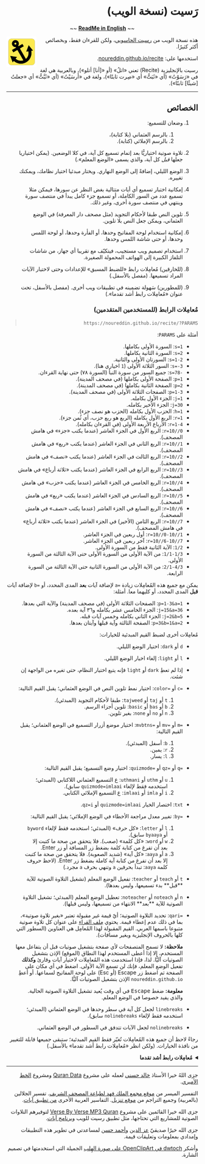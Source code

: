 <div dir="rtl">

# رَسيت (نسخة الويب)

<div align="center">~~ <strong><a href="README.md">ReadMe in English</a></strong> ~~</div>
<p></p>

<img align="left" width="80" height="80" alt="شارة تطبيق رسيت" src="favicon.svg">

هذه نسخة الويب من  [رسيت الحاسوبي](https://github.com/noureddin/recite/tree/master)، ولكن للقرءان فقط، وبخصائص أكثر كثيرًا.

استخدمها على: [noureddin.github.io/recite](https://noureddin.github.io/recite).

رسيت بالإنجليزية (Recite) تعني «اتلُ» (أو «[أنا] أتلو»)، وبالعربية هي لغة في «رَسَوْتُ» (أي «ثَبَتُّ» أي «صِرت ثابتًا»)، ولغة في «أَرسَيْتُ» (أي «ثَبَّتُّ» أي «جعلتُ [شيئًا] ثابتًا»).

---

## الخصائص

<ol dir="rtl">
<li><p>وضعان للتسميع:

  <ol dir="rtl">
  <li>بالرسم العثماني (بلا كتابة)،
  <li>بالرسم الإملائي (كتابة).
  </ol>

<li><p>تلاوة صوتية اختياريًّا بعد إتمام تسميع كل آية، في كلا الوضعين. (يمكن اختياريا جعلها <i>قبل</i> كل آية، والذي يسمى «الوضع المعلم».)

<li><p>الوضع الليلي، إضافةً إلى الوضع النهاري. ويختار مبدئيا اختيار نظامك، ويمكنك تغييره.

<li><p>إمكانية اختبار تسميع أي أيات متتالية بغض النظر عن سورها، فيمكن مثلا تسميع عدد من السور الكاملة، أو تسميع جزء كامل يبدأ في منتصف سورة وينتهي في منتصف سورة أخرى، وغير ذلك.

<li><p>تلوين النص طبقا لأحكام التجويد (مثل مصحف دار المعرفة) في الوضع العثماني، ويمكن جعل النص بلا تلوين.

<li><p>إمكانية استخدام لوحة المفاتيح وحدها، أو الفأرة وحدها، أو لوحة اللمس وحدها، أو حتى شاشة اللمس وحدها.

<li><p>استخدام تصميم ويب مستجيب، فيتكيّف مع تقريبا أي جهاز، من شاشات التلفاز الكبيرة إلى الهواتف المحمولة الصغيرة.

<li><p>(للخارقين) مُعامِلات رابط «للضبط المسبق» للإعدادات وحتى لاختيار الآيات المراد تسميعها. (مفصل بالأسفل.)

<li><p>(للمطورين) سَهولة تضمينه في تطبيقات ويب أخرى. (مفصل بالأسفل، تحت عنوان «مُعامِلات رابط أشد تقدما».)
</ol>

### مُعامِلات الرابط (للمستخدمين المتقدمين)

> `https://noureddin.github.io/recite/?PARAMS`

أمثلة على `PARAMS`:

<ul dir="rtl">
<li><code dir="ltr">s=1</code>: السورة الأولى بكاملها.
<li><code dir="ltr">s=2</code>: السورة الثانية بكاملها.
<li><code dir="ltr">s=1-2</code>: السورتان الأولى والثانية.
<li><code dir="ltr">s=-3</code>: السور الثلاثة الأولى (<code dir="ltr">1</code> اخياري هنا).
<li><code dir="ltr">s=78-</code>: جميع السور من سورة النبأ (السورة ٧٨) حتى نهاية القرءان.
<li><code dir="ltr">p=1</code>: الصفحة الأولى بكاملها (في مصحف المدينة).
<li><code dir="ltr">p=2</code>: الصفحة الثانية بكاملها (في مصحف المدينة).
<li><code dir="ltr">p=1-3</code>: الصفحات الثلاثة الأولى (في مصحف المدينة).
<li><code dir="ltr">j=1</code>: الجزء الأول بكامله.
<li><code dir="ltr">j=30</code>: الجزء الأخير بكامله.
<li><code dir="ltr">h=1</code>: الحزب الأول بكامله (الحزب هو نصف جزء).
<li><code dir="ltr">r=1</code>: الربع الأول بكامله (الربع هو ربع حزب، أي ثُمن جزء).
<li><code dir="ltr">r=1-4</code>: الأرباع الأربعة الأولى (في القرءان بكامله).
<li><code dir="ltr">r=10//0</code>: الربع الأول في الجزء العاشر (عندما يكتب «جزء» في هامش المصحف).
<li><code dir="ltr">r=10//1</code>: الربع الثاني في الجزء العاشر (عندما يكتب «ربع» في هامش المصحف).
<li><code dir="ltr">r=10//2</code>: الربع الثالث في الجزء العاشر (عندما يكتب «نصف» في هامش المصحف).
<li><code dir="ltr">r=10//3</code>: الربع الرابع في الجزء العاشر (عندما يكتب «ثلاثة أرباع» في هامش المصحف).
<li><code dir="ltr">r=10//4</code>: الربع الخامس في الجزء العاشر (عندما يكتب «حزب» في هامش المصحف).
<li><code dir="ltr">r=10//5</code>: الربع السادس في الجزء العاشر (عندما يكتب «ربع» في هامش المصحف).
<li><code dir="ltr">r=10//6</code>: الربع السابع في الجزء العاشر (عندما يكتب «نصف» في هامش المصحف).
<li><code dir="ltr">r=10//7</code>: الربع الثامن (الأخير) في الجزء العاشر (عندما يكتب «ثلاثة أرباع» في هامش المصحف).
<li><code dir="ltr">r=10//0-10//1</code>: أول ربعين في الجزء العاشر.
<li><code dir="ltr">r=10//6-10//7</code>: آخر ربعين في الجزء العاشر.
<li><code dir="ltr">1/2</code>: الآية الثانية فقط من السورة الأولى.
<li><code dir="ltr">1/1-1/3</code>: من الآية الأولى من السورة الأولى حتى الآية الثالثة من السورة الأولى.
<li><code dir="ltr">2/1-4/3</code>: من الآية الأولى من السورة الثانية حتى الآية الثالثة من السورة الرابعة.
</ul>

يمكن مع جميع هذه المُعامِلات زيادة <code dir="ltr">a=</code> لإضافة آيات **بعد** المدى المحدد، أو <code dir="ltr">b=</code> لإضافة آيات **قبل** المدى المحدد، أو كليهما معا. أمثلة:

<ul dir="rtl">
<li><code dir="ltr">p=1-3&a=1</code>: الصفحات الثلاثة الأولى (في مصحف المدينة) والآية التي بعدها.
<li><code dir="ltr">j=15&a=36</code>: الجزء الخامس عشر بكامله و٣٦ آية بعده.
<li><code dir="ltr">j=2&b=5</code>: الجزء الثاني بكامله وخمس آيات قبله.
<li><code dir="ltr">p=3&b=1&a=2</code>: الصفحة الثالثة وآية قبلها وآيتان بعدها.
</ul>

مُعامِلات أخرى لضبط القيم المبدئية للخيارات:

<ul dir="rtl">
<li><p><code dir="ltr">d</code> أو <code dir="ltr">dark</code>:
اختيار الوضع الليلي.
<li><p><code dir="ltr">l</code> أو <code dir="ltr">light</code>:
إلغاء اخيار الوضع الليلي.
<li><p>إذا لم تعطِ <code dir="ltr">dark</code> أو <code dir="ltr">light</code> فإنه يتبع اختيار النظام، حتى تغيره من الواجهة إن شئت.

<li><p><code dir="ltr">c=</code> أو <code dir="ltr">color=</code>:
اختيار نمط تلوين النص في الوضع العثماني؛ يقبل القيم التالية:

  <ol dir="rtl">
  <li><code dir="ltr">t</code> أو <code dir="ltr">taj</code> أو <code dir="ltr">tajweed</code>: طبقا لأحكام التجويد (المبدئي).
  <li><code dir="ltr">b</code> أو <code dir="ltr">bas</code> أو <code dir="ltr">basic</code>: تلوين أجزاء الرسم.
  <li><code dir="ltr">n</code> أو <code dir="ltr">no</code> أو <code dir="ltr">none</code>: بغير تلوين.
  </ol>

<li><p><code dir="ltr">m=</code> أو <code dir="ltr">mv=</code> أو <code dir="ltr">mvbtns=</code>:
اختيار موضع أزرار التسميع في الوضع العثماني؛ يقبل القيم التالية:

  <ol dir="rtl">
  <li><code dir="ltr">b</code>: أسفل (المبدئي).
  <li><code dir="ltr">r</code>: يمين.
  <li><code dir="ltr">l</code>: يسار.
  </ol>

<li><p><code dir="ltr">q=</code> أو <code dir="ltr">qz=</code> أو <code dir="ltr">quizmode=</code>:
اختيار وضع التسميع؛ يقبل القيم التالية:

  <ol dir="rtl">
  <li><code dir="ltr">u</code> أو <code dir="ltr">uthm</code> أو <code dir="ltr">uthmani</code>:
ع التسميع العثماني اللاكتابي (المبدئي؛ استخدمه فقط لإلغاء <code dir="ltr">quizmode=imlaai</code> سابق).
  <li><code dir="ltr">i</code> أو <code dir="ltr">imla</code> أو <code dir="ltr">imlaai</code>:
ع التسميع الإملائي الكتابي.
  </ol>

<li><p><code dir="ltr">txt</code>: اختصار الخيار <code dir="ltr">quizmode=imlaai</code> أو <code dir="ltr">qz=i</code>.

<li><p><code dir="ltr">by=</code>:
تغيير معدل مراجعة الأخطاء في الوضع الإملائي؛ يقبل القيم التالية:

  <ol dir="rtl">
  <li><code dir="ltr">l</code> أو <code dir="ltr">letter</code>:
  «كل&nbsp;حرف» (المبدئي؛ استخدمه فقط لإلغاء <code dir="ltr">byword</code> أو <code dir="ltr">byaaya</code> سابق).
  <li><code dir="ltr">w</code> أو <code dir="ltr">word</code>:
  «كل&nbsp;كلمة» (صعب). فلا يتحقق من صحة ما كتبت إلا بعد أن تفرغ من كتابة كلمة بضغط زر المسافة أو زر Enter.
  <li><code dir="ltr">a</code> أو <code dir="ltr">aaya</code>:
  «كل&nbsp;آية» (شديد الصعوبة). فلا يتحقق من صحة ما كتبت إلا بعد أن تفرغ من كتابة آية كاملة بضغط زر Enter. (لاحظ حروف كلمة <code>aaya</code>: تبدأ بحرفين <code>a</code> وتنهي بحرف <code>a</code> مجرد.)
  </ol>

<li><p><code dir="ltr">t</code> أو <code dir="ltr">teach</code> أو <code dir="ltr">teacher</code>:
تفعيل الوضع المعلم (تشغيل التلاوة الصوتية للآية **قبل** بدء تسميعها، وليس بعدها).
<li><p><code dir="ltr">n</code> أو <code dir="ltr">noteach</code> أو <code dir="ltr">noteacher</code>:
تعطيل الوضع المعلم (المبدئي؛ تشغيل التلاوة الصوتية للآية **بعد** الانتهاء من تسميعها، وليس قبلها).

<li><p><code dir="ltr">qari=</code>:
تحديد التلاوة الصوتية؛ أيّ قيمة غير مقبولة تعتبر «بغير تلاوة صوتية»، بما في ذلك عدم إعطاء قيمة. يحتوي <a href="res/qaris">مِلف القراء</a> على عنوان كل تلاوة صوتية متبوعا باسمها العربي. القيم المقبولة لهذا المُعامِل هي العناوين (السطور التي كلها بالحروف الإنجليزية وبغير مسافات).

  <p><strong>ملاحظة:</strong> لا تسمح المتصفحات لأي صفحة بتشغيل صوتيات قبل أن يتفاعل معها المستخدم، إلا إذا أعطى المستخدم لهذا النطاق (الموقع) الإذن بتشغيل الصوتيات آليًّا. لذا، فإذا استخدمت هذه المُعامِلات لاختيار آيات وقارئ <strong>وكذلك</strong> تفعيل الوضع المعلم، فإنك لن تسمع الآية الأولى. اضغط في أي مكان على الصفحة ثم اضغط زر Escape (أو Esc) على لوحة المفاتيح لسماعها. أو أعطِ <code dir="ltr">noureddin.github.io</code> الإذن بتشغيل الصوتيات آليًّا.

  <p><strong>معلومة:</strong> ضغط <kbd>Escape</kbd> في أي وقت يُعيد تشغيل التلاوة الصوتية الحالية. والذي يفيد خصوصا في الوضع المعلم.

<li><p><code dir="ltr">linebreaks</code> لجعل كل آية في سطر وحدها في الوضع العثماني (المبدئي؛ استخدمه فقط لإلغاء <code dir="ltr">nolinebreaks</code> سابق).
<li><p><code dir="ltr">nolinebreaks</code> لجعل الآيات تتدفق في السطور في الوضع العثماني.

</ul>

رجاءً لاحظ أن جميع هذه المُعامِلات تُغيّر فقط القيم المبدئية؛ ستبقى جميعها قابلة للتغيير من نافذة الخيارات.
(ولكن انظر «مُعامِلات رابط أشد تقدما» بالأسفل.)

<details>
<summary><b>مُعامِلات رابط أشد تقدما</b></summary>

<p>لا يمكن تغيير هذه الخصائص من الواجهة، بل من مُعامِلات الرابط فقط، لأنها تجريبية أو متقدمة جدا أو خاصة باستخدام محدود جدا أو كل ذلك، فلن تفيد الغالبية العظمى من المستخدمين.</p>

<ul dir="rtl">
<li><p><code dir="ltr">qariurl=</code>:
لإعطاء رابط خادم تلاوتك الصوتية المفضلة، حتى لو خادم محلي (مثل <code dir="ltr">http://0.0.0.0:6236</code> ولكن <strong>ليس</strong>&nbsp;<code dir="ltr">file:///</code>). يجعل محدِّد التلاوة الصوتية فارغا. لكن اختيار تلاوة صوتية من الواجهة سيغطى على هذه الخاصية. يجب على الرابط المعطى أن يكون فيه صوتيات الآيات، فمثلا إضافة <code dir="ltr">/001001.mp3</code> إلى نهايته يجب أن تعطي صوت الآية الأولى من السورة الأولى.

<li><p><code dir="ltr">hc</code> أو <code dir="ltr">highcontrast</code>: يجعل جميع الألوان ذات تباين أعلى في الوضع الليلي، حتى ألوان التجويد.

<li><p><code dir="ltr">cn</code>: يضيف في نهاية التسميع «عبارة» من الآية التالية إذا كانت في نفس السورة.

<li><p><code dir="ltr">emu=</code> أو <code dir="ltr">emulate=</code> أو <code dir="ltr">emulation=</code>:
لاستخدام تخطيط لوحة مفاتيح مختلف عن نظامك، حتى لو كنت تستخدم لوحة مفاتيح أجنبية. اللوحات المدعومة حاليا هي:

  <ul dir="rtl">
  <li><code dir="ltr">ibm</code>: اللوحة الشائعة على أكثر أجهزة IBM وأنظمة Windows.
  <li><code dir="ltr">mac</code>: اللوحة الشائعة على أكثر أجهزة Apple.
  <li><code dir="ltr">arak</code>: لوحة <a href="https://github.com/noureddin/arak">أراك</a> المحسّنة.
  <li><code dir="ltr">dv</code>: لوحة تجريبية لكتابة العربية صوتيا بتخطيط Dvorak.
  </ul>

<li><p><code dir="ltr">dt</code> أو <code dir="ltr">disableteacher</code>: لإزالة إمكانية تغيير الوضع المعلم من الواجهة. سيبقى الوضع المعلم قابلا للتغيير من مُعامِلات الرابط. هذا مفيد لفرض قيمة معينة له (مثلا بلا معلم) في حالة تضمينه في تطبيق ويب مثلا.

  <p><strong>تحذير:</strong> ستبقى قيمته قابلةً للتغيير من شاشة كونسول جافاسكربت؛ لم أستطيع تعطيل هذا بعد.

<li><p><code dir="ltr">dq</code> أو <code dir="ltr">disablequizmode</code>: لإزالة إمكانية تغيير وضع التسميع من الواجهة. سيبقى وضع التسميع قابلا للتغيير من مُعامِلات الرابط. هذا مفيد لفرض قيمة معينة له (مثلا الإملائي) في حالة تضمينه في تطبيق ويب مثلا.

  <p><strong>تحذير:</strong> ستبقى قيمته قابلةً للتغيير من شاشة كونسول جافاسكربت؛ لم أستطيع تعطيل هذا بعد.

<li><p><code dir="ltr">dc</code> أو <code dir="ltr">disablecheat</code>: لتعطيل خاصية المساعدة في الوضع الإملائي. خاصية المساعدة هي أن تضغط زر <code>!</code> عشر مرات متتالية (عندما يكون ما كتبته صحيحًا حتى اللحظة)، فيضيف لك التطبيق الحرف الصحيح التالي.

  <p><strong>تحذير:</strong> ستبقى قيمته قابلةً للتغيير من شاشة كونسول جافاسكربت؛ لم أستطيع تعطيل هذا بعد.

<li><p><code dir="ltr">zz</code>:
للعمل داخل تطبيق آخر والتكامل معه. صُنع في الأساس من أجل <a href="https://github.com/noureddin/zz">ذِكر الذِكرِ</a>، ولكنه عام بما يكفي ليكون مفيدا للاستخدام في تطبيقات أخرى.

  <p>سيفعل ما يلي عند تفعيله:

  <ul dir="rtl">
  <li>عند البدء، سيضع زر «تجاهل» بدلا من زر «جديد» (إضافةً إلى زر «إعادة»).
  <li>عند البدء، سيُعلم التطبيق الأب بعنوان التسميع، حتى يتسنى له تحديث عنوان نافذته.
  <li>عند الانتهاء، سيُظهر زريْ «تجاهل» و«إعادة» بدلا من المحدِّدات الخاصة باختيار آيات جديدة.
  <li>عند الانتهاء، سيظهر زر «عودة» تحت رسالة النهاية.
  <li>عندما يغيّر المستخدم أي خيار، فإن التطبيق الأب سيعلم في الحال.
  </ul>

  <p>لاستخدام هذا الوضع، عليك تشغيل رسيت في إطار مضمّن (<code dir="ltr">iframe</code>) باستخدام مُعامِل الرابط <code dir="ltr">zz</code>، وعليك تعريف هذه الدوال في مساحة الأسماء العامة في تطبيقك (أيْ تحت كائن <code dir="ltr">window</code>):

  <ul dir="rtl">
  <li><p><code dir="ltr">zz_show()</code>:
  تُنادى بعد التحميل الأساسي، حتى يُظهر التطبيق الأب إطار رسيت.
  <li><p><code dir="ltr">zz_done()</code>:
  تُنادى عند ضغط «عودة»، بعد الانتهاء من التسميع.
  <li><p><code dir="ltr">zz_ignore()</code>:
  تُنادى عند ضغط «تجاهل»، الذي قد يكون في أي وقت.

  <p>على عكس <code dir="ltr">zz_done()</code> (زر «عودة»)، فإن <code dir="ltr">zz_ignore()</code> تعني أن المستخدم لا يريد الاعتبار بهذا التسميع.
  فمثلا إذا كنت تسأل المستخدم عن مدى حفظه للآيات المحددة، فلا تفعل ذلك إذا نوديت <code dir="ltr">zz_ignore()</code> بدلا من <code dir="ltr">zz_done()</code>.

  <li><p><code dir="ltr">zz_set_title(title)</code>:
  تُنادى عند البدء لضبط عنوان نافذة الأب إلى عنوان التسميع الحالي، المطابق لعنوان نافذة رسيت دون <code>|&nbsp;رسيت</code> وللعنوان الظاهر فوق الأزرار العلوية.
  <li><p><code dir="ltr">zz_set_quizmode(uthm_or_imla)</code>:
  تُنادى عندما يغيّر المستخدم وضع التسميع. إما <code dir="ltr">"uthm"</code> للوضع العثماني (المبدئي) وإما <code dir="ltr">"imla"</code> للوضع الإملائي.
  <li><p><code dir="ltr">zz_set_feedbackrate(fbrate)</code>:
  تُنادى عندما يغيّر المستخدم معدل مراجعة الأخطاء في الوضع الإملائي. النص الفارغ (<code dir="ltr">""</code>) لكل حرف (المبدئي)، و&nbsp;<code dir="ltr">"word"</code> لكل كلمة، و&nbsp;<code dir="ltr">"aaya"</code> لكل آية.
  <li><p><code dir="ltr">zz_set_tajweed(t_or_b_or_n)</code>:
  تُنادى عندما يغيّر المستخدم تلوين النص في الوضع العثماني. <code dir="ltr">"t"</code> للتجويد (المبدئي) و&nbsp;<code dir="ltr">"b"</code> للبسيط (أجزاء الرسم) و&nbsp;<code dir="ltr">"n"</code> لنفي التلوين.
  <li><p><code dir="ltr">zz_set_dark(boolean)</code>:
  تُنادى عندما يغيّر المستخدم محدِّد الوضع الليلي. إما <code dir="ltr">true</code> للوضع الليلي وإما <code dir="ltr">false</code> للوضع النهاري (المبدئي).
  <li><p><code dir="ltr">zz_set_mvbtns(b_or_r_or_l)</code>:
  تُنادى عندما يغيّر المستخدم موضع أزرار التسميع في الوضع العثماني. <code dir="ltr">"b"</code> للأسفل (المبدئي) و&nbsp;<code dir="ltr">"r"</code> لليمين و&nbsp;<code dir="ltr">"l"</code>.
  </ul>

  <p>في الغالب ستشغل رسيت بمدى معين من الآيات لبدء التسميع لحظيًّا.

  <p>يمكنك الإطلاع على <a href="https://github.com/noureddin/zz/blob/gh-pages/zz.py#L757-L813">دوال <code dir="ltr">zz_*</code>  الخاصة بذِكر الذِكر في ملف <code dir="ltr">zz.py</code></a>.
</ul>

</details>

---

جزى اللهُ خيرا الأستاذ [خالد حسني](https://github.com/khaledhosny/) لعمله على مشروع [Quran Data](https://github.com/aliftype/quran-data) ومشروع [الخط الأميري](https://www.amirifont.org/).

التفسير الميسر من [موقع مجمع الملك فهد لطباعة المصحف الشريف](https://qurancomplex.gov.sa/techquran/dev/).
تفسير الجلالين (بالعربية) وجميع التراجم من [موقع تنزيل](https://tanzil.net/trans/).
التفاسير العربية الأخرى [من تطبيق آيات](https://gist.github.com/noureddin/36742c87431e4312957b8e42d28ff9f4).

جزى الله خيرا القائمين على مشروع [Verse By Verse MP3 Quran](http://www.versebyversequran.com/)
لتوفيرهم التلاوات الصوتية للمشاريع التي تحتاجها،
مثل تطبيق رسيت للويب و[برنامج آيات](https://quran.ksu.edu.sa/).

جزى الله خيرًا صديقيّ [عز الدين](https://github.com/EzzEddin) و[أحمد حسن](https://github.com/ahmad-h-yassin) لمساعدتي في تطوير هذه التطبيقات وإمدادي بمعلومات وتعليقات قيمة.

وأشكر [dwtoch في OpenClipArt على صورة الهِلب](https://openclipart.org/detail/292353/anchor-sign) الجميلة التي استخدمتها في تصميم الشارة.
